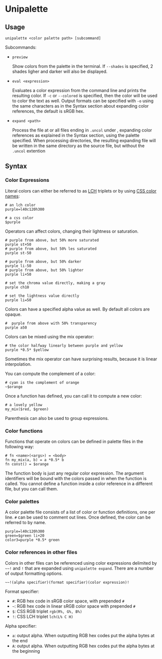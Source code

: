 # Unipalette

## Usage

`unipalette <color palette path> [subcommand]`

Subcommands:

- `preview`

    Show colors from the palette in the terminal. If `--shades` is specified, 2 shades ligher and darker will also be displayed.

- `eval <expression>`

    Evaluates a color expression from the command line and prints the resulting color. If `-c` or `--colored` is specified, then the color will be used to color the text as well. Output formats can be specified with `-o` using the same characters as in the Syntax section about expanding color references, the default is sRGB hex.

- `expand <path>`

    Process the file at <path> or all files ending in `.uncol` under <path>, expanding color references as explained in the Syntax section, using the palette specified. When processing directories, the resulting expanding file will be written in the same directory as the source file, but without the `.uncol` extention

## Syntax

### Color Expressions
Literal colors can either be referred to as [LCH](https://en.wikipedia.org/wiki/CIELAB_color_space#Cylindrical_model) triplets or by using [CSS color names](https://www.w3.org/TR/SVG/types.html#ColorKeywords):
```
# an lch color
purple=l40c120h300

# a css color
$purple
```

Operators can affect colors, changing their lightness or saturation.
```
# purple from above, but 50% more saturated
purple st+50
# purple from above, but 50% les saturated
purple st-50

# purple from above, but 50% darker
purple li-50
# purple from above, but 50% lighter
purple li+50

# set the chroma value directly, making a gray
purple ch10

# set the lightness value directly
purple li=50
```

Colors can have a specified alpha value as well. By default all colors are opaque.
```
#  purple from above with 50% transparency
purple a50
```

Colors can be mixed using the mix operator:
```
# the color halfway linearly between purple and yellow
purple *0.5* $yellow
```
Sometimes the mix operator can have surprising results, because it is linear interpolation.

You can compute the complement of a color:
```
# cyan is the complement of orange
~$orange
```

Once a function has defined, you can call it to compute a new color:
```
# a lovely yellow
my_mix($red, $green)
```

Parenthesis can also be used to group expressions.

### Color functions
Functions that operate on colors can be defined in palette files in the following way:

```
# fn <name>(<args>) = <body>
fn my_mix(a, b) = a *0.5* b
fn const() = $orange
```

The function body is just any regular color expression. The argument identifiers will be bound with the colors passed in when the function is called.
You cannot define a function inside a color reference in a different file, but you can call them.

### Color palettes
A color palette file consists of a list of color or function definitions, one per line. `#` can be used to comment out lines. Once defined, the color can be referred to by name.

```
purple=l40c120h300
green=$green li+20
color3=purple *0.5* green
```

### Color references in other files
Colors in other files can be referenced using color expressions delimited by `~~!` and `!` that are expanded using `unipalette expand`. There are a number of output formatting options.
```
~~!(alpha specifier)(format specifier)(color expression)!
```

Format specifier:

- `#`: RGB hex code in sRGB color space, with prepended `#`
- `~`: RGB hex code in linear sRGB color space with prepended `#`
- `$`: CSS RGB triplet `rgb(R%, G%, B%)`
- `!`: CSS LCH triplet `lch(L% C H)`

Alpha specifier:

- `a`: output alpha. When outputting RGB hex codes put the alpha bytes at the end
- `A`: output alpha. When outputting RGB hex codes put the alpha bytes at the beginning

